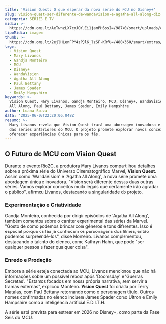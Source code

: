 ```yaml
---
title: 'Vision Quest: O que esperar da nova série do MCU no Disney+'
slug: vision-quest-ser-diferente-de-wandavision-e-agatha-all-along-diz-produtora
categoria: SÉRIES E TV
midia: >-
  https://cdn.ome.lt/AeTwnzLX7cyJOYuEi1jamPH6ssI=/987x0/smart/uploads/conteudo/fotos/visaotopo.jpg
tipoMidia: imagem
thumb: >-
  https://cdn.ome.lt/2ejlHLenFPY4zPQl6_lzSF-KRfU=/480x360/smart/extras/conteudos/visaotb.jpg
tags:
  - Vision Quest
  - Mary Livanos
  - Gandja Monteiro
  - MCU
  - Disney+
  - WandaVision
  - Agatha All Along
  - Paul Bettany
  - James Spader
  - Emily Hampshire
keywords: >-
  Vision Quest, Mary Livanos, Gandja Monteiro, MCU, Disney+, WandaVision, Agatha
  All Along, Paul Bettany, James Spader, Emily Hampshire
author: Luana Souza
data: '2025-06-05T22:20:06.048Z'
resumo: >-
  Mary Livanos revela que Vision Quest trará uma abordagem inovadora e distinta
  das séries anteriores do MCU. O projeto promete explorar novos conceitos e
  oferecer experiências únicas para os fãs.
---
```


## O Futuro do MCU com Vision Quest

Durante o evento Rio2C, a produtora Mary Livanos compartilhou detalhes sobre a próxima série do Universo Cinematográfico Marvel, **Vision Quest**. Assim como 'WandaVision' e 'Agatha All Along', a nova série promete uma abordagem única e inovadora. "Vision será diferente dessas duas outras séries. Vamos explorar conceitos muito legais que certamente irão agradar o público", afirmou Livanos, destacando a singularidade do projeto.

### Experimentação e Criatividade

Gandja Monteiro, conhecida por dirigir episódios de 'Agatha All Along', também comentou sobre o caráter experimental das séries da Marvel. "Gosto de como podemos brincar com gêneros e tons diferentes. Isso é especial porque os fãs já conhecem os personagens dos filmes, então podemos surpreendê-los", disse Monteiro. Livanos complementou, destacando o talento do elenco, como Kathryn Hahn, que pode "ser qualquer pessoa e fazer qualquer coisa".

### Enredo e Produção

Embora a série esteja conectada ao MCU, Livanos mencionou que não há informações sobre um possível reboot após 'Doomsday' e 'Guerras Secretas'. "Estamos focados em nossa própria narrativa, sem servir a tramas externas", explicou Monteiro. **Vision Quest** foi criada por Terry Matalas, com Paul Bettany retornando como o personagem título. Outros nomes confirmados no elenco incluem James Spader como Ultron e Emily Hampshire como a inteligência artificial E.D.I.T.H.

A série está prevista para estrear em 2026 no Disney+, como parte da Fase Seis do MCU.

